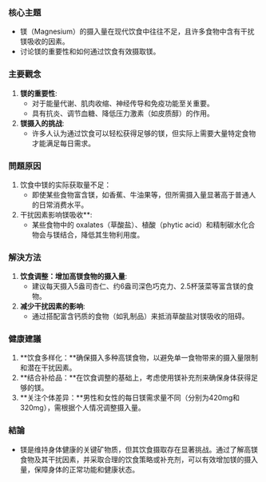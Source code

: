 ### 核心主題
- 镁（Magnesium）的摄入量在现代饮食中往往不足，且许多食物中含有干扰镁吸收的因素。
- 讨论镁的重要性和如何通过饮食有效摄取镁。

### 主要觀念
1. **镁的重要性**:
   - 对于能量代谢、肌肉收缩、神经传导和免疫功能至关重要。
   - 具有抗炎、调节血糖、降低压力激素（如皮质醇）的作用。
2. **镁摄入的挑战**:
   - 许多人认为通过饮食可以轻松获得足够的镁，但实际上需要大量特定食物才能满足每日需求。

### 問題原因
1. 饮食中镁的实际获取量不足：
   - 即使某些食物富含镁，如香蕉、牛油果等，但所需摄入量显著高于普通人的日常消费水平。
2. 干扰因素影响镁吸收**:
   - 某些食物中的 oxalates（草酸盐）、植酸（phytic acid）和精制碳水化合物会与镁结合，降低其生物利用度。

### 解決方法
1. **饮食调整：增加高镁食物的摄入量**:
   - 建议每天摄入5盎司杏仁、约6盎司深色巧克力、2.5杯菠菜等富含镁的食物。
2. **减少干扰因素的影响**:
   - 通过搭配富含钙质的食物（如乳制品）来抵消草酸盐对镁吸收的阻碍。

### 健康建議
1. **饮食多样化：**确保摄入多种高镁食物，以避免单一食物带来的摄入量限制和潜在干扰因素。
2. **结合补给品：**在饮食调整的基础上，考虑使用镁补充剂来确保身体获得足够的镁。
3. **关注个体差异：**男性和女性的每日镁需求量不同（分别为420mg和320mg），需根据个人情况调整摄入量。

### 結論
- 镁是维持身体健康的关键矿物质，但其饮食摄取存在显著挑战。通过了解高镁食物及其干扰因素，并采取合理的饮食策略或补充剂，可以有效增加镁的摄入量，保障身体的正常功能和健康状态。